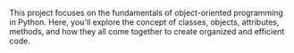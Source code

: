 This project focuses on the fundamentals of object-oriented programming in Python. Here, you'll explore the concept of classes, objects, attributes, methods, and how they all come together to create organized and efficient code.
